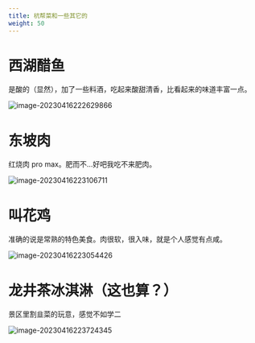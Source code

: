 ```yaml
---
title: 杭帮菜和一些其它的
weight: 50
---
```


# 西湖醋鱼

是酸的（显然），加了一些料酒，吃起来酸甜清香，比看起来的味道丰富一点。

![image-20230416222629866](https://s2.loli.net/2023/04/16/6GVT3Pde5HxCjkI.png)

# 东坡肉

红烧肉 pro max。肥而不...好吧我吃不来肥肉。

![image-20230416223106711](https://s2.loli.net/2023/04/16/8h764fnUladevVR.png)

 # 叫花鸡

准确的说是常熟的特色美食。肉很软，很入味，就是个人感觉有点咸。

![image-20230416223054426](https://s2.loli.net/2023/04/16/6BEydmhLPURI24A.png)

# 龙井茶冰淇淋（这也算？）

景区里割韭菜的玩意，感觉不如学二

![image-20230416223724345](https://s2.loli.net/2023/04/16/IA2fCZdv7nxJsNu.png)
